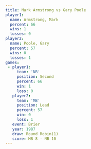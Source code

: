 ```yaml
---
title: Mark Armstrong vs Gary Poole
player1:               
  name: Armstrong, Mark
  percent: 66          
  wins: 1              
  losses: 0            
player2:               
  name: Poole, Gary    
  percent: 57          
  wins: 0              
  losses: 1            
games:
 - player1:          
     team: 'NB'      
     position: Second
     percent: 66     
     win: 1          
     loss: 0         
   player2:        
     team: 'MB'    
     position: Lead
     percent: 57   
     win: 0        
     loss: 1       
   event: Brier        
   year: 1987          
   draw: Round Robin(1)
   score: MB 8 - NB 10 
---
```

